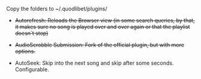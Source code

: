 Copy the folders to ~/.quodlibet/plugins/

* ~~Autorefresh: Reloads the Browser view (in some search queries, by that, it makes sure no song is played over and over again or that the playlist doesn`t stop)~~

* ~~AudioScrobble Submission: Fork of the official plugin, but with more options.~~

* AutoSeek: Skip into the next song and skip after some seconds. Configurable.
